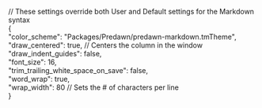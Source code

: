// These settings override both User and Default settings for the Markdown syntax  
{  
    "color_scheme": "Packages/Predawn/predawn-markdown.tmTheme",  
    "draw_centered": true, // Centers the column in the window  
    "draw_indent_guides": false,  
    "font_size": 16,  
    "trim_trailing_white_space_on_save": false,  
    "word_wrap": true,  
    "wrap_width": 80  // Sets the # of characters per line  
}
